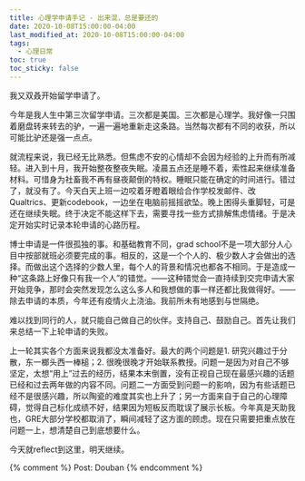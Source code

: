 ```yaml
---
title: 心理学申请手记 - 出来混，总是要还的
date: 2020-10-08T15:00:00-04:00
last_modified_at: 2020-10-08T15:00:00-04:00
tags:
  - 心理日常
toc: true
toc_sticky: false
---
```


我又双叒开始留学申请了。

<!--more-->

今年是我人生中第三次留学申请。三次都是美国。三次都是心理学。我好像一只围着磨盘转来转去的驴，一遍一遍地重新走这条路。当然每次都有不同的收获，所以可能比驴还是强一点点。

就流程来说，我已经无比熟悉。但焦虑不安的心情却不会因为经验的上升而有所减轻。进入到十月，我开始整夜整夜失眠。凌晨五点还是睡不着，索性起来继续准备材料。可惜身为社畜我不再有昼夜颠倒的特权。睡眠只能在确定的时间进行。错过了，就没有了。今天白天上班一边咬着牙瞪着眼给合作学校发邮件、改Qualtrics、更新codebook，一边坐在电脑前摇摇欲坠。晚上困得头重脚轻，可是还在继续失眠。终于决定不能这样下去，需要寻找一些方式排解焦虑情绪。于是决定开始实时记录本轮申请的心路历程。

博士申请是一件很孤独的事。和基础教育不同，grad school不是一项大部分人心目中按部就班必须要完成的事。相反的，这是一个个人的、极少数人才会做出的选择。而做出这个选择的少数人里，每个人的背景和情况也都各不相同。于是造成一种“这条路上好像只有我一个人”的错觉。——这种错觉会一直持续到交完申请大家开始竞争，那时会突然发现怎么这么多人和我想做的事一样还都比我做得好。——除去申请的本质，今年还有疫情火上浇油。我前所未有地感到与世隔绝。

难以找到同行的人，就只能自己做自己的伙伴。支持自己、鼓励自己。首先让我们来总结一下上轮申请的失败。

上一轮其实各个方面来说我都没太准备好。最大的两个问题是1. 研究兴趣过于分散，东一榔头西一棒槌；2. 很晚很晚才开始联系教授。问题一是因为对自己不够坚定，太想“用上”过去的经历，结果本末倒置，没有正视自己现在最感兴趣的话题已经和过去两年做的内容不同。问题二一方面受到问题一的影响，因为有些话题已经不是很感兴趣，所以陶瓷的难度其实也上升了；另一方面来自于自己的心理障碍，觉得自己标化成绩不好，结果因为短板反而耽误了展示长板。今年真是天助我也，GRE大部分学校都取消了，瞬间减轻了这方面的顾虑。现在只需要把重点放在问题一上，想清楚自己到底想要什么。

今天就reflect到这里，明天继续。


{% comment %}
Post: Douban
{% endcomment %}

